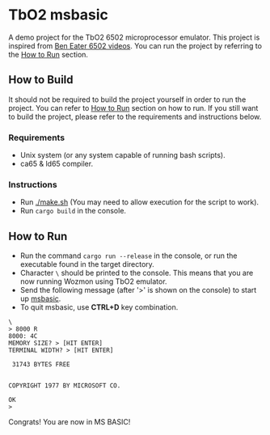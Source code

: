 # TbO2 msbasic

  A demo project for the TbO2 6502 microprocessor emulator.
This project is inspired from [Ben Eater 6502 videos](https://www.youtube.com/watch?v=LnzuMJLZRdU&list=PLowKtXNTBypFbtuVMUVXNR0z1mu7dp7eH).
  You can run the project by referring to the [How to Run](#how-to-run) section.

## How to Build

  It should not be required to build the project yourself in order to run the project.
You can refer to [How to Run](#how-to-run) section on how to run. If you still want
to build the project, please refer to the requirements and instructions below.

### Requirements

- Unix system (or any system capable of running bash scripts).
- ca65 & ld65 compiler.

### Instructions

- Run [./make.sh](./make.sh)
  (You may need to allow execution for the script to work).
- Run `cargo build` in the console.

## How to Run

- Run the command ```cargo run --release``` in the console,
  or run the executable found in the target directory.
- Character `\` should be printed to the console.
  This means that you are now running Wozmon using TbO2 emulator.
- Send the following message (after '>' is shown on the console) to start up [msbasic](https://github.com/mist64/msbasic).
- To quit msbasic, use **CTRL+D** key combination.

```Text
\
> 8000 R
8000: 4C
MEMORY SIZE? > [HIT ENTER]
TERMINAL WIDTH? > [HIT ENTER]

 31743 BYTES FREE


COPYRIGHT 1977 BY MICROSOFT CO.

OK
>
```

Congrats! You are now in MS BASIC!
